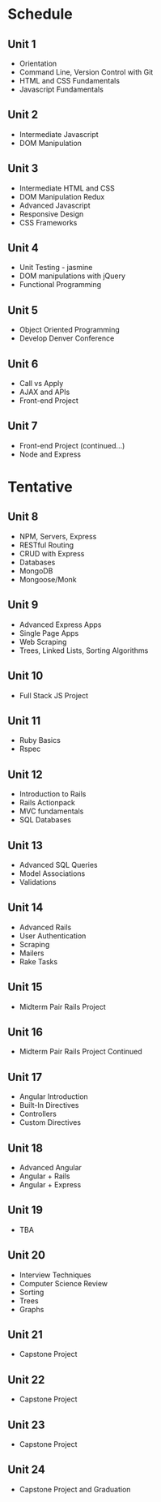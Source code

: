 # Schedule

## Unit 1

* Orientation
* Command Line, Version Control with Git
* HTML and CSS Fundamentals
* Javascript Fundamentals

## Unit 2

* Intermediate Javascript
* DOM Manipulation

## Unit 3

* Intermediate HTML and CSS
* DOM Manipulation Redux
* Advanced Javascript
* Responsive Design
* CSS Frameworks

## Unit 4

* Unit Testing - jasmine
* DOM manipulations with jQuery
* Functional Programming

## Unit 5

* Object Oriented Programming
* Develop Denver Conference

## Unit 6

* Call vs Apply
* AJAX and APIs
* Front-end Project

## Unit 7

* Front-end Project (continued...)
* Node and Express

# Tentative

## Unit 8

* NPM, Servers, Express
* RESTful Routing
* CRUD with Express
* Databases
* MongoDB
* Mongoose/Monk

## Unit 9

* Advanced Express Apps
* Single Page Apps
* Web Scraping
* Trees, Linked Lists, Sorting Algorithms

## Unit 10

* Full Stack JS Project

## Unit 11

* Ruby Basics
* Rspec

## Unit 12

* Introduction to Rails
* Rails Actionpack
* MVC fundamentals
* SQL Databases

## Unit 13

* Advanced SQL Queries
* Model Associations
* Validations

## Unit 14

* Advanced Rails
* User Authentication
* Scraping
* Mailers
* Rake Tasks

## Unit 15

* Midterm Pair Rails Project

## Unit 16

* Midterm Pair Rails Project Continued

## Unit 17

* Angular Introduction
* Built-In Directives
* Controllers
* Custom Directives

## Unit 18

* Advanced Angular
* Angular + Rails
* Angular + Express

## Unit 19

* TBA

## Unit 20

* Interview Techniques
* Computer Science Review
* Sorting
* Trees
* Graphs

## Unit 21

* Capstone Project

## Unit 22

* Capstone Project

## Unit 23

* Capstone Project

## Unit 24

* Capstone Project and Graduation
